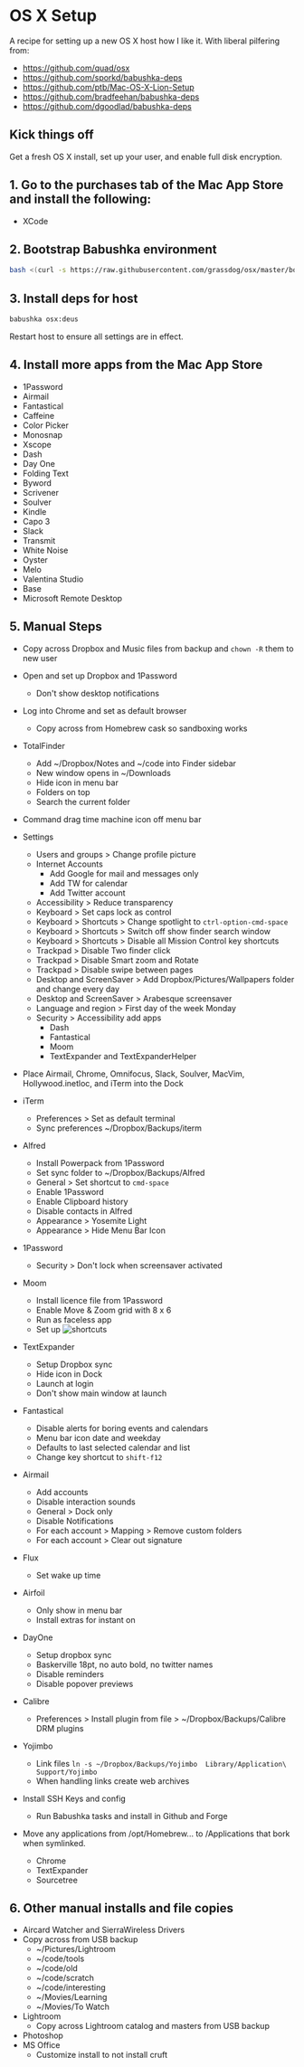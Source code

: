 # OS X Setup

A recipe for setting up a new OS X host how I like it. With liberal pilfering
from:

- https://github.com/quad/osx
- https://github.com/sporkd/babushka-deps
- https://github.com/ptb/Mac-OS-X-Lion-Setup
- https://github.com/bradfeehan/babushka-deps
- https://github.com/dgoodlad/babushka-deps

## Kick things off

Get a fresh OS X install, set up your user, and enable full disk encryption.

## 1. Go to the purchases tab of the Mac App Store and install the following:

- XCode

## 2. Bootstrap Babushka environment

```sh
bash <(curl -s https://raw.githubusercontent.com/grassdog/osx/master/bootstrap.sh)
```

## 3. Install deps for host

```sh
babushka osx:deus
```

Restart host to ensure all settings are in effect.

## 4. Install more apps from the Mac App Store

- 1Password
- Airmail
- Fantastical
- Caffeine
- Color Picker
- Monosnap
- Xscope
- Dash
- Day One
- Folding Text
- Byword
- Scrivener
- Soulver
- Kindle
- Capo 3
- Slack
- Transmit
- White Noise
- Oyster
- Melo
- Valentina Studio
- Base
- Microsoft Remote Desktop

## 5. Manual Steps

- Copy across Dropbox and Music files from backup and `chown -R` them to new user
- Open and set up Dropbox and 1Password
    - Don't show desktop notifications
- Log into Chrome and set as default browser
    - Copy across from Homebrew cask so sandboxing works
- TotalFinder
    - Add ~/Dropbox/Notes and ~/code into Finder sidebar
    - New window opens in ~/Downloads
    - Hide icon in menu bar
    - Folders on top
    - Search the current folder
- Command drag time machine icon off menu bar
- Settings
    - Users and groups > Change profile picture
    - Internet Accounts
        - Add Google for mail and messages only
        - Add TW for calendar
        - Add Twitter account
    - Accessibility > Reduce transparency
    - Keyboard > Set caps lock as control
    - Keyboard > Shortcuts > Change spotlight to `ctrl-option-cmd-space`
    - Keyboard > Shortcuts > Switch off show finder search window
    - Keyboard > Shortcuts > Disable all Mission Control key shortcuts
    - Trackpad > Disable Two finder click
    - Trackpad > Disable Smart zoom and Rotate
    - Trackpad > Disable swipe between pages
    - Desktop and ScreenSaver > Add Dropbox/Pictures/Wallpapers folder and
      change every day
    - Desktop and ScreenSaver > Arabesque screensaver
    - Language and region > First day of the week Monday
    - Security > Accessibility add apps
        - Dash
        - Fantastical
        - Moom
        - TextExpander and TextExpanderHelper
- Place Airmail, Chrome, Omnifocus, Slack, Soulver, MacVim, Hollywood.inetloc, and iTerm into the Dock
- iTerm
    - Preferences > Set as default terminal
    - Sync preferences ~/Dropbox/Backups/iterm
- Alfred
    - Install Powerpack from 1Password
    - Set sync folder to ~/Dropbox/Backups/Alfred
    - General > Set shortcut to `cmd-space`
    - Enable 1Password
    - Enable Clipboard history
    - Disable contacts in Alfred
    - Appearance > Yosemite Light
    - Appearance > Hide Menu Bar Icon
- 1Password
    - Security > Don't lock when screensaver activated
- Moom
    - Install licence file from 1Password
    - Enable Move & Zoom grid with 8 x 6
    - Run as faceless app
    - Set up ![shortcuts](https://raw.githubusercontent.com/grassdog/osx/master/images/moom-settings.png)
- TextExpander
    - Setup Dropbox sync
    - Hide icon in Dock
    - Launch at login
    - Don't show main window at launch
- Fantastical
    - Disable alerts for boring events and calendars
    - Menu bar icon date and weekday
    - Defaults to last selected calendar and list
    - Change key shortcut to `shift-f12`
- Airmail
    - Add accounts
    - Disable interaction sounds
    - General > Dock only
    - Disable Notifications
    - For each account > Mapping > Remove custom folders
    - For each account > Clear out signature
- Flux
    - Set wake up time
- Airfoil
    - Only show in menu bar
    - Install extras for instant on
- DayOne
    - Setup dropbox sync
    - Baskerville 18pt, no auto bold, no twitter names
    - Disable reminders
    - Disable popover previews
- Calibre
    - Preferences > Install plugin from file > ~/Dropbox/Backups/Calibre DRM plugins
- Yojimbo
    - Link files `ln -s ~/Dropbox/Backups/Yojimbo  Library/Application\ Support/Yojimbo`
    - When handling links create web archives
- Install SSH Keys and config
    - Run Babushka tasks and install in Github and Forge

- Move any applications from /opt/Homebrew... to /Applications that bork when
symlinked.
    - Chrome
    - TextExpander
    - Sourcetree

## 6. Other manual installs and file copies

- Aircard Watcher and SierraWireless Drivers
- Copy across from USB backup
    - ~/Pictures/Lightroom
    - ~/code/tools
    - ~/code/old
    - ~/code/scratch
    - ~/code/interesting
    - ~/Movies/Learning
    - ~/Movies/To Watch
- Lightroom
    - Copy across Lightroom catalog and masters from USB backup
- Photoshop
- MS Office
    - Customize install to not install cruft

